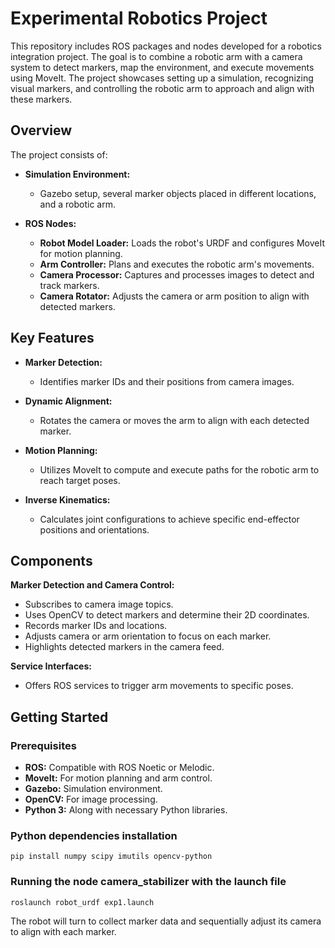 # Experimental Robotics Project

This repository includes ROS packages and nodes developed for a robotics integration project. The goal is to combine a robotic arm with a camera system to detect markers, map the environment, and execute movements using MoveIt. The project showcases setting up a simulation, recognizing visual markers, and controlling the robotic arm to approach and align with these markers.

## Overview

The project consists of:

- **Simulation Environment:**
  - Gazebo setup, several marker objects placed in different locations, and a robotic arm.

- **ROS Nodes:**
  - **Robot Model Loader:** Loads the robot's URDF and configures MoveIt for motion planning.
  - **Arm Controller:** Plans and executes the robotic arm's movements.
  - **Camera Processor:** Captures and processes images to detect and track markers.
  - **Camera Rotator:** Adjusts the camera or arm position to align with detected markers.

## Key Features

- **Marker Detection:**
  - Identifies marker IDs and their positions from camera images.
  
- **Dynamic Alignment:**
  - Rotates the camera or moves the arm to align with each detected marker.
  
- **Motion Planning:**
  - Utilizes MoveIt to compute and execute paths for the robotic arm to reach target poses.
  
- **Inverse Kinematics:**
  - Calculates joint configurations to achieve specific end-effector positions and orientations.

## Components

  **Marker Detection and Camera Control:**
   - Subscribes to camera image topics.
   - Uses OpenCV to detect markers and determine their 2D coordinates.
   - Records marker IDs and locations.
   - Adjusts camera or arm orientation to focus on each marker.
   - Highlights detected markers in the camera feed.

  **Service Interfaces:**
   - Offers ROS services to trigger arm movements to specific poses.

## Getting Started
### Prerequisites

- **ROS:** Compatible with ROS Noetic or Melodic.
- **MoveIt:** For motion planning and arm control.
- **Gazebo:** Simulation environment.
- **OpenCV:** For image processing.
- **Python 3:** Along with necessary Python libraries.

### Python dependencies installation 
```
pip install numpy scipy imutils opencv-python
```

### Running the node camera_stabilizer with the launch file  
```
roslaunch robot_urdf exp1.launch
```
The robot will turn to collect marker data and sequentially adjust its camera to align with each marker.

